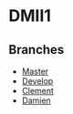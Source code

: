 # DMII1

## Branches
* [Master](https://quirky-archimedes-dc1040.netlify.com)
* [Develop](https://develop--quirky-archimedes-dc1040.netlify.com)
* [Clement](https://clement--quirky-archimedes-dc1040.netlify.com)
* [Damien](https://damien--quirky-archimedes-dc1040.netlify.com)
